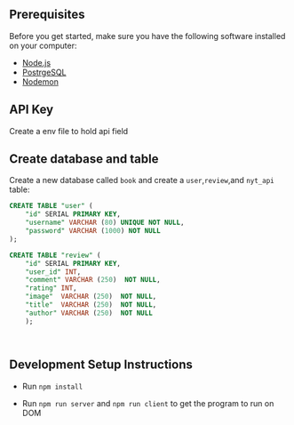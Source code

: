 

## Prerequisites

Before you get started, make sure you have the following software installed on your computer:

- [Node.js](https://nodejs.org/en/)
- [PostrgeSQL](https://www.postgresql.org/)
- [Nodemon](https://nodemon.io/)

## API Key
Create a env file to hold api field

## Create database and table

Create a new database called `book` and create a `user`,`review`,and `nyt_api` table:

```SQL
CREATE TABLE "user" (
    "id" SERIAL PRIMARY KEY,
    "username" VARCHAR (80) UNIQUE NOT NULL,
    "password" VARCHAR (1000) NOT NULL
);

CREATE TABLE "review" (
	"id" SERIAL PRIMARY KEY,
 	"user_id" INT,
    "comment" VARCHAR (250)  NOT NULL,
    "rating" INT,
    "image"  VARCHAR (250)  NOT NULL,
    "title"  VARCHAR (250)  NOT NULL,
    "author" VARCHAR (250)  NOT NULL
	);




```


## Development Setup Instructions

- Run `npm install`

- Run `npm run server` and `npm run client` to get the program to run on DOM




